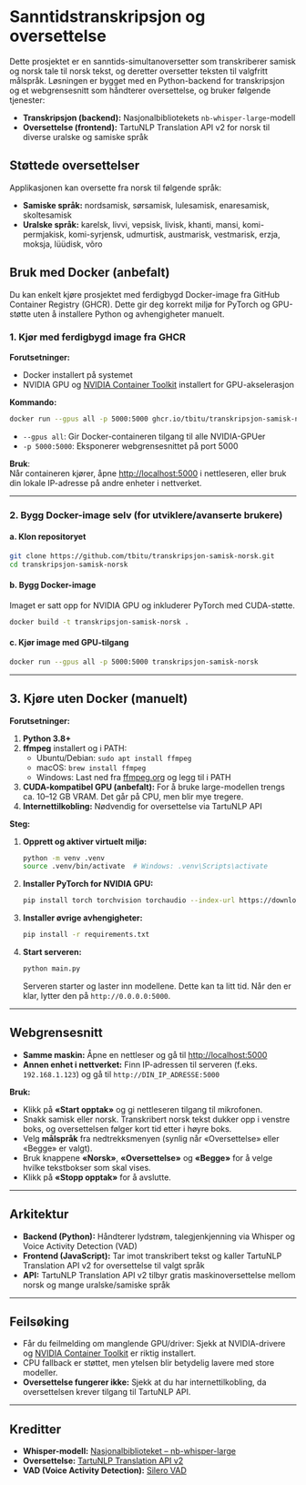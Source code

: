 # Sanntidstranskripsjon og oversettelse

Dette prosjektet er en sanntids-simultanoversetter som transkriberer samisk og norsk tale til norsk tekst, og deretter oversetter teksten til valgfritt målspråk. Løsningen er bygget med en Python-backend for transkripsjon og et webgrensesnitt som håndterer oversettelse, og bruker følgende tjenester:
- **Transkripsjon (backend):** Nasjonalbibliotekets `nb-whisper-large`-modell
- **Oversettelse (frontend):** TartuNLP Translation API v2 for norsk til diverse uralske og samiske språk

## Støttede oversettelser

Applikasjonen kan oversette fra norsk til følgende språk:
- **Samiske språk:** nordsamisk, sørsamisk, lulesamisk, enaresamisk, skoltesamisk
- **Uralske språk:** karelsk, livvi, vepsisk, livisk, khanti, mansi, komi-permjakisk, komi-syrjensk, udmurtisk, austmarisk, vestmarisk, erzja, moksja, lüüdisk, võro

## Bruk med Docker (anbefalt)

Du kan enkelt kjøre prosjektet med ferdigbygd Docker-image fra GitHub Container Registry (GHCR). Dette gir deg korrekt miljø for PyTorch og GPU-støtte uten å installere Python og avhengigheter manuelt.

### 1. Kjør med ferdigbygd image fra GHCR

**Forutsetninger:**
- Docker installert på systemet
- NVIDIA GPU og [NVIDIA Container Toolkit](https://docs.nvidia.com/datacenter/cloud-native/container-toolkit/latest/install-guide.html) installert for GPU-akselerasjon

**Kommando:**

```bash
docker run --gpus all -p 5000:5000 ghcr.io/tbitu/transkripsjon-samisk-norsk:latest
```

- `--gpus all`: Gir Docker-containeren tilgang til alle NVIDIA-GPUer
- `-p 5000:5000`: Eksponerer webgrensesnittet på port 5000

**Bruk**:  
Når containeren kjører, åpne [http://localhost:5000](http://localhost:5000) i nettleseren, eller bruk din lokale IP-adresse på andre enheter i nettverket.

---

### 2. Bygg Docker-image selv (for utviklere/avanserte brukere)

#### a. Klon repositoryet

```bash
git clone https://github.com/tbitu/transkripsjon-samisk-norsk.git
cd transkripsjon-samisk-norsk
```

#### b. Bygg Docker-image

Imaget er satt opp for NVIDIA GPU og inkluderer PyTorch med CUDA-støtte.

```bash
docker build -t transkripsjon-samisk-norsk .
```

#### c. Kjør image med GPU-tilgang

```bash
docker run --gpus all -p 5000:5000 transkripsjon-samisk-norsk
```

---

## 3. Kjøre uten Docker (manuelt)

**Forutsetninger:**

1. **Python 3.8+**
2. **ffmpeg** installert og i PATH:
    - Ubuntu/Debian: `sudo apt install ffmpeg`
    - macOS: `brew install ffmpeg`
    - Windows: Last ned fra [ffmpeg.org](https://ffmpeg.org/download.html) og legg til i PATH
3. **CUDA-kompatibel GPU (anbefalt):** For å bruke large-modellen trengs ca. 10–12 GB VRAM. Det går på CPU, men blir mye tregere.
4. **Internettilkobling:** Nødvendig for oversettelse via TartuNLP API

**Steg:**

1. **Opprett og aktiver virtuelt miljø:**

   ```bash
   python -m venv .venv
   source .venv/bin/activate  # Windows: .venv\Scripts\activate
   ```

2. **Installer PyTorch for NVIDIA GPU:**

   ```bash
   pip install torch torchvision torchaudio --index-url https://download.pytorch.org/whl/cu129
   ```

3. **Installer øvrige avhengigheter:**

   ```bash
   pip install -r requirements.txt
   ```

4. **Start serveren:**

   ```bash
   python main.py
   ```

   Serveren starter og laster inn modellene. Dette kan ta litt tid. Når den er klar, lytter den på `http://0.0.0.0:5000`.

---

## Webgrensesnitt

- **Samme maskin:** Åpne en nettleser og gå til [http://localhost:5000](http://localhost:5000)
- **Annen enhet i nettverket:** Finn IP-adressen til serveren (f.eks. `192.168.1.123`) og gå til `http://DIN_IP_ADRESSE:5000`

**Bruk:**
- Klikk på **«Start opptak»** og gi nettleseren tilgang til mikrofonen.
- Snakk samisk eller norsk. Transkribert norsk tekst dukker opp i venstre boks, og oversettelsen følger kort tid etter i høyre boks.
- Velg **målspråk** fra nedtrekksmenyen (synlig når «Oversettelse» eller «Begge» er valgt).
- Bruk knappene **«Norsk»**, **«Oversettelse»** og **«Begge»** for å velge hvilke tekstbokser som skal vises.
- Klikk på **«Stopp opptak»** for å avslutte.

---

## Arkitektur

- **Backend (Python):** Håndterer lydstrøm, talegjenkjenning via Whisper og Voice Activity Detection (VAD)
- **Frontend (JavaScript):** Tar imot transkribert tekst og kaller TartuNLP Translation API v2 for oversettelse til valgt språk
- **API:** TartuNLP Translation API v2 tilbyr gratis maskinoversettelse mellom norsk og mange uralske/samiske språk

---

## Feilsøking

- Får du feilmelding om manglende GPU/driver: Sjekk at NVIDIA-drivere og [NVIDIA Container Toolkit](https://docs.nvidia.com/datacenter/cloud-native/container-toolkit/latest/install-guide.html) er riktig installert.
- CPU fallback er støttet, men ytelsen blir betydelig lavere med store modeller.
- **Oversettelse fungerer ikke:** Sjekk at du har internettilkobling, da oversettelsen krever tilgang til TartuNLP API.

---

## Kreditter

- **Whisper-modell:** [Nasjonalbiblioteket – nb-whisper-large](https://huggingface.co/NbAiLab/nb-whisper-large)
- **Oversettelse:** [TartuNLP Translation API v2](https://api.tartunlp.ai/translation/docs)
- **VAD (Voice Activity Detection):** [Silero VAD](https://github.com/snakers4/silero-vad)